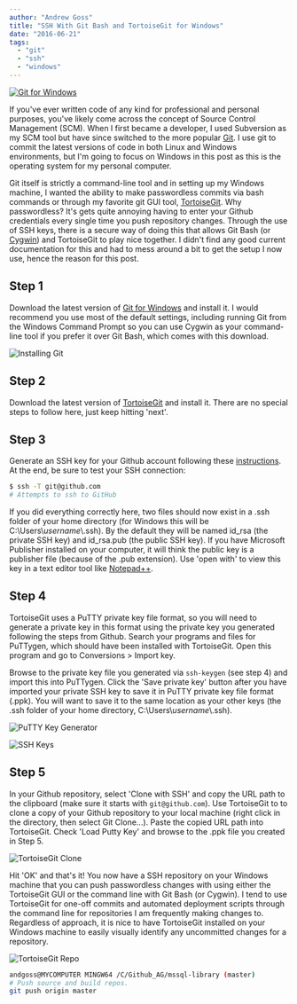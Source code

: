 ```yaml
---
author: "Andrew Goss"
title: "SSH With Git Bash and TortoiseGit for Windows"
date: "2016-06-21"
tags:
  - "git"
  - "ssh"
  - "windows"
---
```

<a href="https://git-scm.com" target="_blank">![Git for Windows](/img/post/git_windows.png "Git for Windows")</a><br>

If you've ever written code of any kind for professional and personal purposes, you've likely come across the concept of Source Control Management (SCM). When I first became a developer, I used Subversion as my SCM tool but have since switched to the more popular <a href="https://git-scm.com" target="_blank">Git</a>. I use git to commit the latest versions of code in both Linux and Windows environments, but I'm going to focus on Windows in this post as this is the operating system for my personal computer.

Git itself is strictly a command-line tool and in setting up my Windows machine, I wanted the ability to make passwordless commits via bash commands or through my favorite git GUI tool, <a href="https://git-scm.com" target="_blank">TortoiseGit</a>. Why passwordless? It's gets quite annoying having to enter your Github credentials every single time you push repository changes. Through the use of SSH keys, there is a secure way of doing this that allows Git Bash (or <a href="https://www.cygwin.com" target="_blank">Cygwin</a>) and TortoiseGit to play nice together. I didn't find any good current documentation for this and had to mess around a bit to get the setup I now use, hence the reason for this post.

## Step 1

Download the latest version of <a href="https://git-scm.com/download/win" target="_blank">Git for Windows</a> and install it. I would recommend you use most of the default settings, including running Git from the Windows Command Prompt so you can use Cygwin as your command-line tool if you prefer it over Git Bash, which comes with this download.

![Installing Git](/img/post/installing_git.png "Installing Git")

## Step 2

Download the latest version of <a href="https://tortoisegit.org" target="_blank">TortoiseGit</a> and install it. There are no special steps to follow here, just keep hitting 'next'. 

## Step 3

Generate an SSH key for your Github account following these <a href="https://help.github.com/articles/generating-an-ssh-key" target="_blank">instructions</a>. At the end, be sure to test your SSH connection:

```bash
$ ssh -T git@github.com
# Attempts to ssh to GitHub
```

If you did everything correctly here, two files should now exist in a .ssh folder of your home directory (for Windows this will be C:\Users\\*username*\\.ssh). By the default they will be named id_rsa (the private SSH key) and id_rsa.pub (the public SSH key). If you have Microsoft Publisher installed on your computer, it will think the public key is a publisher file (because of the .pub extension). Use 'open with' to view this key in a text editor tool like <a href="https://notepad-plus-plus.org" target="_blank">Notepad++</a>.

## Step 4

TortoiseGit uses a PuTTY private key file format, so you will need to generate a private key in this format using the private key you generated following the steps from Github. Search your programs and files for PuTTygen, which should have been installed with TortoiseGit. Open this program and go to Conversions > Import key.

Browse to the private key file you generated via `ssh-keygen` (see step 4) and import this into PuTTygen. Click the 'Save private key' button after you have imported your private SSH key to save it in PuTTY private key file format (.ppk). You will want to save it to the same location as your other keys (the .ssh folder of your home directory, C:\Users\\*username*\\.ssh).

![PuTTY Key Generator](/img/post/putty_gen.PNG "PuTTY Key Generator")

![SSH Keys](/img/post/ssh_keys.PNG "SSH Keys")

## Step 5

In your Github repository, select 'Clone with SSH' and copy the URL path to the clipboard (make sure it starts with `git@github.com`). Use TortoiseGit to to clone a copy of your Github repository to your local machine (right click in the directory, then select Git Clone...). Paste the copied URL path into TortoiseGit. Check 'Load Putty Key' and browse to the .ppk file you created in Step 5.

![TortoiseGit Clone](/img/post/tortoisegit_clone.png "TortoiseGit Clone")

Hit 'OK' and that's it! You now have a SSH repository on your Windows machine that you can push passwordless changes with using either the TortoiseGit GUI or the command line with Git Bash (or Cygwin). I tend to use TortoiseGit for one-off commits and automated deployment scripts through the command line for repositories I am frequently making changes to. Regardless of approach, it is nice to have TortoiseGit installed on your Windows machine to easily visually identify any uncommitted changes for a repository.

![TortoiseGit Repo](/img/post/tortoisegit_repo.png "TortoiseGit Repo")

```bash
andgoss@MYCOMPUTER MINGW64 /C/Github_AG/mssql-library (master)
# Push source and build repos.
git push origin master
```